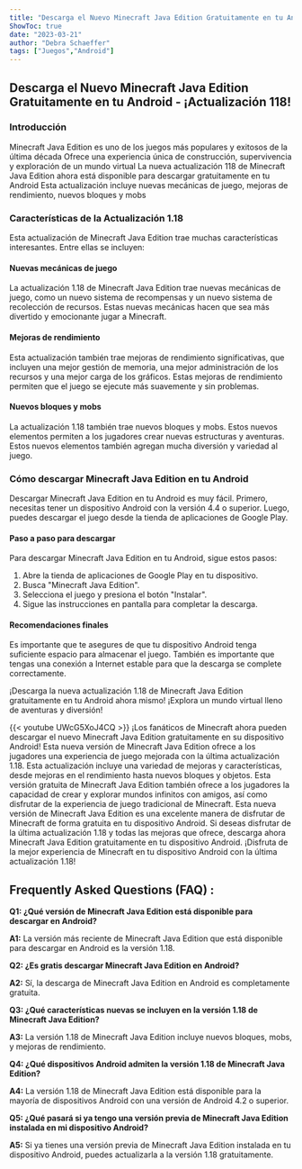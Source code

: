 ```yaml
---
title: "Descarga el Nuevo Minecraft Java Edition Gratuitamente en tu Android - ¡Actualización 1.18!"
ShowToc: true 
date: "2023-03-21"
author: "Debra Schaeffer" 
tags: ["Juegos","Android"]
---
```

<h2>Descarga el Nuevo Minecraft Java Edition Gratuitamente en tu Android - ¡Actualización 118!</h2>

<h3>Introducción</h3>

Minecraft Java Edition es uno de los juegos más populares y exitosos de la última década Ofrece una experiencia única de construcción, supervivencia y exploración de un mundo virtual La nueva actualización 118 de Minecraft Java Edition ahora está disponible para descargar gratuitamente en tu Android Esta actualización incluye nuevas mecánicas de juego, mejoras de rendimiento, nuevos bloques y mobs

<h3>Características de la Actualización 1.18</h3>

Esta actualización de Minecraft Java Edition trae muchas características interesantes. Entre ellas se incluyen:

<h4>Nuevas mecánicas de juego</h4>

La actualización 1.18 de Minecraft Java Edition trae nuevas mecánicas de juego, como un nuevo sistema de recompensas y un nuevo sistema de recolección de recursos. Estas nuevas mecánicas hacen que sea más divertido y emocionante jugar a Minecraft.

<h4>Mejoras de rendimiento</h4>

Esta actualización también trae mejoras de rendimiento significativas, que incluyen una mejor gestión de memoria, una mejor administración de los recursos y una mejor carga de los gráficos. Estas mejoras de rendimiento permiten que el juego se ejecute más suavemente y sin problemas.

<h4>Nuevos bloques y mobs</h4>

La actualización 1.18 también trae nuevos bloques y mobs. Estos nuevos elementos permiten a los jugadores crear nuevas estructuras y aventuras. Estos nuevos elementos también agregan mucha diversión y variedad al juego.

<h3>Cómo descargar Minecraft Java Edition en tu Android</h3>

Descargar Minecraft Java Edition en tu Android es muy fácil. Primero, necesitas tener un dispositivo Android con la versión 4.4 o superior. Luego, puedes descargar el juego desde la tienda de aplicaciones de Google Play.

<h4>Paso a paso para descargar</h4>

Para descargar Minecraft Java Edition en tu Android, sigue estos pasos:

1. Abre la tienda de aplicaciones de Google Play en tu dispositivo.
2. Busca "Minecraft Java Edition".
3. Selecciona el juego y presiona el botón "Instalar".
4. Sigue las instrucciones en pantalla para completar la descarga.

<h4>Recomendaciones finales</h4>

Es importante que te asegures de que tu dispositivo Android tenga suficiente espacio para almacenar el juego. También es importante que tengas una conexión a Internet estable para que la descarga se complete correctamente.

¡Descarga la nueva actualización 1.18 de Minecraft Java Edition gratuitamente en tu Android ahora mismo! ¡Explora un mundo virtual lleno de aventuras y diversión!

{{< youtube UWcG5XoJ4CQ >}} 
¡Los fanáticos de Minecraft ahora pueden descargar el nuevo Minecraft Java Edition gratuitamente en su dispositivo Android! Esta nueva versión de Minecraft Java Edition ofrece a los jugadores una experiencia de juego mejorada con la última actualización 1.18. Esta actualización incluye una variedad de mejoras y características, desde mejoras en el rendimiento hasta nuevos bloques y objetos. Esta versión gratuita de Minecraft Java Edition también ofrece a los jugadores la capacidad de crear y explorar mundos infinitos con amigos, así como disfrutar de la experiencia de juego tradicional de Minecraft. Esta nueva versión de Minecraft Java Edition es una excelente manera de disfrutar de Minecraft de forma gratuita en tu dispositivo Android. Si deseas disfrutar de la última actualización 1.18 y todas las mejoras que ofrece, descarga ahora Minecraft Java Edition gratuitamente en tu dispositivo Android. ¡Disfruta de la mejor experiencia de Minecraft en tu dispositivo Android con la última actualización 1.18!

## Frequently Asked Questions (FAQ) :
**Q1: ¿Qué versión de Minecraft Java Edition está disponible para descargar en Android?**

**A1:** La versión más reciente de Minecraft Java Edition que está disponible para descargar en Android es la versión 1.18.

**Q2: ¿Es gratis descargar Minecraft Java Edition en Android?**

**A2:** Sí, la descarga de Minecraft Java Edition en Android es completamente gratuita.

**Q3: ¿Qué características nuevas se incluyen en la versión 1.18 de Minecraft Java Edition?**

**A3:** La versión 1.18 de Minecraft Java Edition incluye nuevos bloques, mobs, y mejoras de rendimiento.

**Q4: ¿Qué dispositivos Android admiten la versión 1.18 de Minecraft Java Edition?**

**A4:** La versión 1.18 de Minecraft Java Edition está disponible para la mayoría de dispositivos Android con una versión de Android 4.2 o superior.

**Q5: ¿Qué pasará si ya tengo una versión previa de Minecraft Java Edition instalada en mi dispositivo Android?**

**A5:** Si ya tienes una versión previa de Minecraft Java Edition instalada en tu dispositivo Android, puedes actualizarla a la versión 1.18 gratuitamente.



